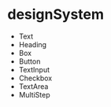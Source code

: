 # designSystem
<!-- Components -->

- Text
- Heading
- Box
- Button
- TextInput 
- Checkbox
- TextArea
- MultiStep
